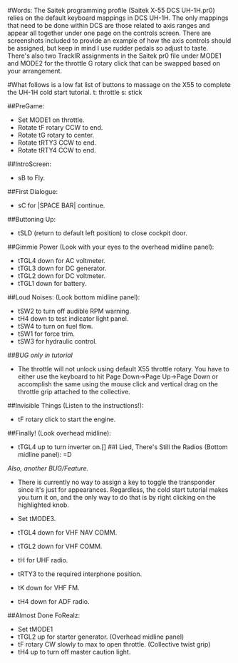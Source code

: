 #Words:
The Saitek programming profile (Saitek X-55 DCS UH-1H.pr0) relies on the default keyboard mappings in DCS UH-1H. The only mappings that need to be done within DCS are those related to axis ranges and appear all together under one page on the controls screen. There are screenshots included to provide an example of how the axis controls should be assigned, but keep in mind I use rudder pedals so adjust to taste. There's also two TrackIR assignments in the Saitek pr0 file under MODE1 and MODE2 for the throttle G rotary click that can be swapped based on your arrangement. 

#What follows is a low fat list of buttons to massage on the X55 to complete the UH-1H cold start tutorial.
t: throttle		s: stick

##PreGame:
- Set MODE1 on throttle.
- Rotate tF rotary CCW to end.
- Rotate tG rotary to center.
- Rotate tRTY3 CCW to end.
- Rotate tRTY4 CCW to end.

##IntroScreen:
- sB to Fly.

##First Dialogue:
- sC for |SPACE BAR| continue.

##Buttoning Up:
- tSLD (return to default left position) to close cockpit door.

##Gimmie Power (Look with your eyes to the overhead midline panel):
- tTGL4 down for AC voltmeter.
- tTGL3 down for DC generator.
- tTGL2 down for DC voltmeter.
- tTGL1 down for battery.

##Loud Noises: (Look bottom midline panel):
- tSW2 to turn off audible RPM warning.
- tH4 down to test indicator light panel.
- tSW4 to turn on fuel flow.
- tSW1 for force trim.
- tSW3 for hydraulic control.

##*BUG only in tutorial*
- The throttle will not unlock using default X55 throttle rotary. You have to either use the keyboard to hit Page Down->Page Up->Page Down or accomplish the same using the mouse click and vertical drag on the throttle grip attached to the collective.

##Invisible Things (Listen to the instructions!):
- tF rotary click to start the engine.

##Finally! (Look overhead midline):
- tTGL4 up to turn inverter on.[]
##I Lied, There's Still the Radios (Bottom midline panel):  =D

*Also, another BUG/Feature.* 
- There is currently no way to assign a key to toggle the transponder since it's just for appearances. Regardless, the cold start tutorial makes you turn it on, and the only way to do that is by right clicking on the highlighted knob.

- Set tMODE3.
- tTGL4 down for VHF NAV COMM.
- tTGL2 down for VHF COMM.
- tH for UHF radio.
- tRTY3 to the required interphone position.
- tK down for VHF FM.
- tH4 down for ADF radio.

##Almost Done FoRealz: 
- Set tMODE1
- tTGL2 up for starter generator. (Overhead midline panel)
- tF rotary CW slowly to max to open throttle. (Collective twist grip)
- tH4 up to turn off master caution light.